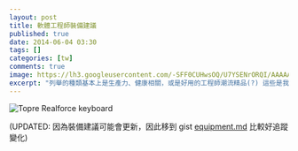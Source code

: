```yaml
---
layout: post
title: 軟體工程師裝備建議
published: true
date: 2014-06-04 03:30
tags: []
categories: [tw]
comments: true
image: https://lh3.googleusercontent.com/-SFF0CUHwsOQ/U7YSENrORQI/AAAAAAAAB1s/KhBqIJTmBsc/w800-h337-no/realforce86.jpg
excerpt: "列舉的種類基本上是生產力、健康相關，或是好用的工程師潮流精品(?) 這些是我偏好或想要的裝備，歡迎留言提供其他推薦裝備、發問為何要用或不用某個裝備、品牌。"
---
```


![Topre Realforce keyboard](https://lh3.googleusercontent.com/-SFF0CUHwsOQ/U7YSENrORQI/AAAAAAAAB1s/KhBqIJTmBsc/w800-h337-no/realforce86.jpg)

(UPDATED: 因為裝備建議可能會更新，因此移到 gist [equipment.md](https://gist.github.com/ascendbruce/3bc516de84e88d7bf492) 比較好追蹤變化)

<script src="https://gist.github.com/ascendbruce/3bc516de84e88d7bf492.js"></script>
